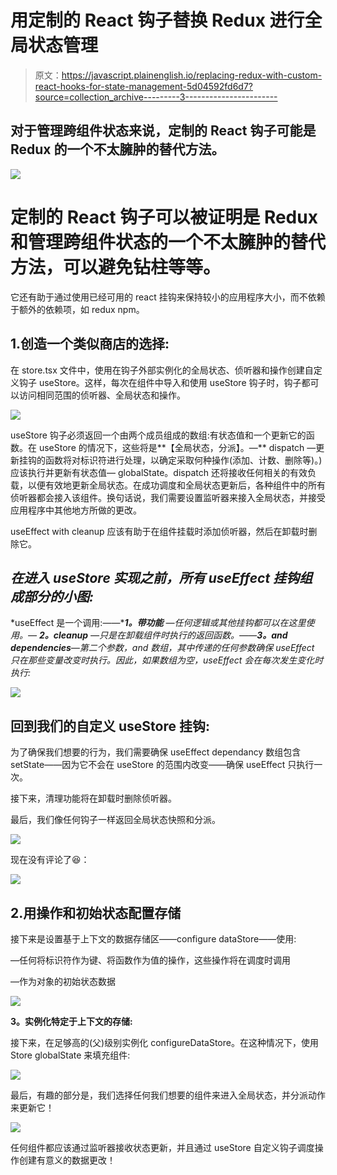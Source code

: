 # 用定制的 React 钩子替换 Redux 进行全局状态管理

> 原文：<https://javascript.plainenglish.io/replacing-redux-with-custom-react-hooks-for-state-management-5d04592fd6d7?source=collection_archive---------3----------------------->

## 对于管理跨组件状态来说，定制的 React 钩子可能是 Redux 的一个不太臃肿的替代方法。

![](img/f2831696dde05d414195a4de936eab96.png)

# 定制的 React 钩子可以被证明是 Redux 和管理跨组件状态的一个不太臃肿的替代方法，可以避免钻柱等等。

它还有助于通过使用已经可用的 react 挂钩来保持较小的应用程序大小，而不依赖于额外的依赖项，如 redux npm。

## 1.创造一个类似商店的选择:

在 store.tsx 文件中，使用在钩子外部实例化的全局状态、侦听器和操作创建自定义钩子 useStore。这样，每次在组件中导入和使用 useStore 钩子时，钩子都可以访问相同范围的侦听器、全局状态和操作。

![](img/a8a35153c3d741b61a17a17e7a122ad7.png)

useStore 钩子必须返回一个由两个成员组成的数组:有状态值和一个更新它的函数。在 useStore 的情况下，这些将是**【全局状态，分派】。—** dispatch —更新挂钩的函数将对标识符进行处理，以确定采取何种操作(添加、计数、删除等)。)应该执行并更新有状态值— globalState。dispatch 还将接收任何相关的有效负载，以便有效地更新全局状态。在成功调度和全局状态更新后，各种组件中的所有侦听器都会接入该组件。换句话说，我们需要设置监听器来接入全局状态，并接受应用程序中其他地方所做的更改。

useEffect with cleanup 应该有助于在组件挂载时添加侦听器，然后在卸载时删除它。

## *在进入 useStore 实现之前，所有 useEffect 挂钩组成部分的小图:*

*useEffect 是一个调用:——****1。带功能*** *—任何逻辑或其他挂钩都可以在这里使用。—* ***2。cleanup*** *—只是在卸载组件时执行的返回函数。——****3。and dependencies****—第二个参数，and 数组，其中传递的任何参数确保 useEffect 只在那些变量改变时执行。因此，如果数组为空，useEffect 会在每次发生变化时执行:*

![](img/520ca7b4bc3b34e0128a87187ec6a309.png)

## 回到我们的自定义 useStore 挂钩:

为了确保我们想要的行为，我们需要确保 useEffect dependancy 数组包含 setState——因为它不会在 useStore 的范围内改变——确保 useEffect 只执行一次。

接下来，清理功能将在卸载时删除侦听器。

最后，我们像任何钩子一样返回全局状态快照和分派。

![](img/118c044a6c112c72e30f40892dff3b7d.png)

现在没有评论了😆：

![](img/e18413047eaec2da4944c73e73725e49.png)

## 2.用操作和初始状态配置存储

接下来是设置基于上下文的数据存储区——configure dataStore——使用:

—任何将标识符作为键、将函数作为值的操作，这些操作将在调度时调用

—作为对象的初始状态数据

![](img/90ee0a25655410e9bd4494cae2c615fb.png)

**3。实例化特定于上下文的存储:**

接下来，在足够高的(父)级别实例化 configureDataStore。在这种情况下，使用 Store globalState 来填充组件:

![](img/a67a37d01c494b2da18dc737a8cac3da.png)

最后，有趣的部分是，我们选择任何我们想要的组件来进入全局状态，并分派动作来更新它！

![](img/036d0f61de1c3d33cd2a6280d6d37144.png)

任何组件都应该通过监听器接收状态更新，并且通过 useStore 自定义钩子调度操作创建有意义的数据更改！
